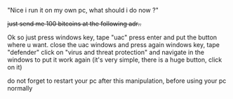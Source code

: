 "Nice i run it on my own pc, what should i do now ?"

~~just send me 100 bitcoins at the following adr..~~

Ok so just press windows key, tape "uac" press enter and put the button where u want. 
close the uac windows and press again windows key, tape "defender" click on "virus and threat protection" and navigate in the windows to put it work again (it's very simple, there is a huge button, click on it)

do not forget to restart your pc after this manipulation, before using your pc normally

